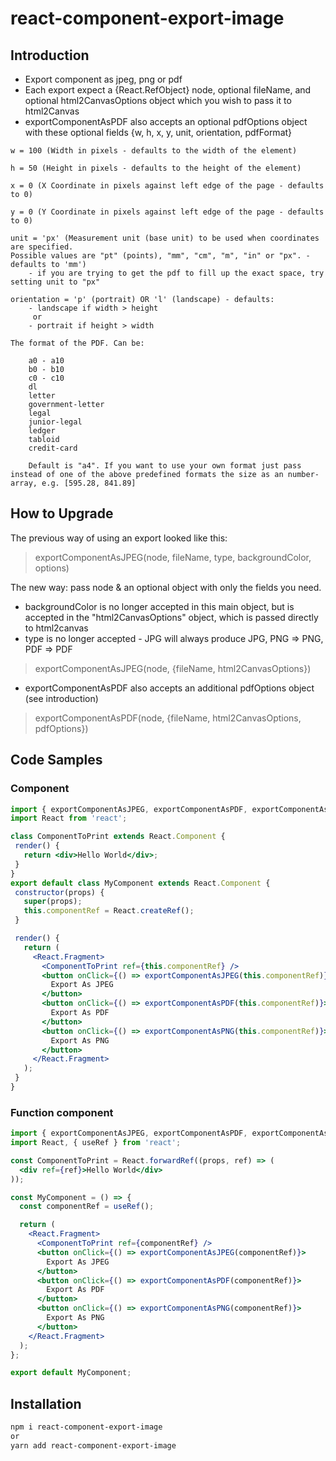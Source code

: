 # react-component-export-image

## Introduction

- Export component as jpeg, png or pdf
- Each export expect a {React.RefObject} node, optional fileName, and optional html2CanvasOptions object which you wish to pass it to html2Canvas
- exportComponentAsPDF also accepts an optional pdfOptions object with these optional fields {w, h, x, y, unit, orientation, pdfFormat}
```
w = 100 (Width in pixels - defaults to the width of the element)

h = 50 (Height in pixels - defaults to the height of the element)

x = 0 (X Coordinate in pixels against left edge of the page - defaults to 0)

y = 0 (Y Coordinate in pixels against left edge of the page - defaults to 0)

unit = 'px' (Measurement unit (base unit) to be used when coordinates are specified.
Possible values are "pt" (points), "mm", "cm", "m", "in" or "px". - defaults to 'mm')
    - if you are trying to get the pdf to fill up the exact space, try setting unit to "px"

orientation = 'p' (portrait) OR 'l' (landscape) - defaults: 
    - landscape if width > height
     or 
    - portrait if height > width

The format of the PDF. Can be:

    a0 - a10
    b0 - b10
    c0 - c10
    dl
    letter
    government-letter
    legal
    junior-legal
    ledger
    tabloid
    credit-card

    Default is "a4". If you want to use your own format just pass instead of one of the above predefined formats the size as an number-array, e.g. [595.28, 841.89]
```

## How to Upgrade
The previous way of using an export looked like this: 
> exportComponentAsJPEG(node, fileName, type, backgroundColor, options)

The new way: pass node & an optional object with only the fields you need. 
- backgroundColor is no longer accepted in this main object, but is accepted in the "html2CanvasOptions" object, which is passed directly to html2canvas
- type is no longer accepted - JPG will always produce JPG, PNG => PNG, PDF => PDF

> exportComponentAsJPEG(node, {fileName, html2CanvasOptions})

- exportComponentAsPDF also accepts an additional pdfOptions object (see introduction)

> exportComponentAsPDF(node, {fileName, html2CanvasOptions, pdfOptions})

## Code Samples

### Component
 ```jsx
import { exportComponentAsJPEG, exportComponentAsPDF, exportComponentAsPNG } from 'react-component-export-image';
import React from 'react';

class ComponentToPrint extends React.Component {
  render() {
    return <div>Hello World</div>;
  }
}
export default class MyComponent extends React.Component {
  constructor(props) {
    super(props);
    this.componentRef = React.createRef();
  }

  render() {
    return (
      <React.Fragment>
        <ComponentToPrint ref={this.componentRef} />
        <button onClick={() => exportComponentAsJPEG(this.componentRef)}>
          Export As JPEG
        </button>
        <button onClick={() => exportComponentAsPDF(this.componentRef)}>
          Export As PDF
        </button>
        <button onClick={() => exportComponentAsPNG(this.componentRef)}>
          Export As PNG
        </button>
      </React.Fragment>
    );
  }
}
```
### Function component
```jsx
import { exportComponentAsJPEG, exportComponentAsPDF, exportComponentAsPNG } from 'react-component-export-image';
import React, { useRef } from 'react';

const ComponentToPrint = React.forwardRef((props, ref) => (
  <div ref={ref}>Hello World</div>
));

const MyComponent = () => {
  const componentRef = useRef();

  return (
    <React.Fragment>
      <ComponentToPrint ref={componentRef} />
      <button onClick={() => exportComponentAsJPEG(componentRef)}>
        Export As JPEG
      </button>
      <button onClick={() => exportComponentAsPDF(componentRef)}>
        Export As PDF
      </button>
      <button onClick={() => exportComponentAsPNG(componentRef)}>
        Export As PNG
      </button>
    </React.Fragment>
  );
};

export default MyComponent;
```

## Installation

```bash
npm i react-component-export-image
or
yarn add react-component-export-image
```
